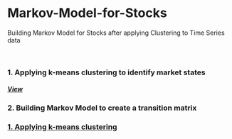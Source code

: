 # Markov-Model-for-Stocks
Building Markov Model for Stocks after applying Clustering to Time Series data 

<br/>

### 1. Applying k-means clustering to identify market states
##### [View](https://github.com/s1dewalker/Markov-Model-for-Stocks/blob/main/py_files/MarkovModel1_Clustering.ipynb)

### 2. Building Markov Model to create a transition matrix


### [1. Applying k-means clustering](https://github.com/s1dewalker/Markov-Model-for-Stocks/blob/main/py_files/MarkovModel1_Clustering.ipynb)
